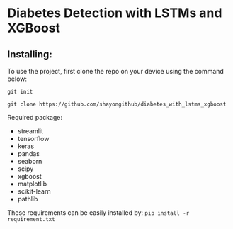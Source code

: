 # Diabetes Detection with LSTMs and XGBoost

## Installing: 
To use the project, first clone the repo on your device using the command below: 
```conda
git init
```
```cd
git clone https://github.com/shayongithub/diabetes_with_lstms_xgboost
```

Required package:
- streamlit
- tensorflow
- keras
- pandas
- seaborn
- scipy
- xgboost
- matplotlib
- scikit-learn
- pathlib

These requirements can be easily installed by: `pip install -r requirement.txt`
